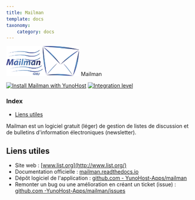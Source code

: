 ```yaml
---
title: Mailman
template: docs
taxonomy:
    category: docs
---
```


<img src="/images/mailman_logo.svg" height="80px" alt="logo de mailman"> Mailman

[![Install Mailman with YunoHost](https://install-app.yunohost.org/install-with-yunohost.png)](https://install-app.yunohost.org/?app=mailman) [![Integration level](https://dash.yunohost.org/integration/mailman.svg)](https://dash.yunohost.org/appci/app/mailman)

### Index

- [Liens utiles](#liens-utiles)

Mailman est un logiciel gratuit (léger) de gestion de listes de discussion et de bulletins d'information électroniques (newsletter).

## Liens utiles

+ Site web : [www.list.org](http://www.list.org/)
+ Documentation officielle : [mailman.readthedocs.io](https://mailman.readthedocs.io/)
+ Dépôt logiciel de l'application : [github.com - YunoHost-Apps/mailman](https://github.com/YunoHost-Apps/mailman_ynh)
+ Remonter un bug ou une amélioration en créant un ticket (issue) : [github.com -YunoHost-Apps/mailman/issues](https://github.com/YunoHost-Apps/mailman_ynh/issues)

